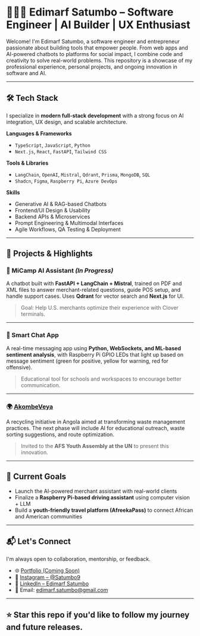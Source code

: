 # 👨🏾‍💻 Edimarf Satumbo – Software Engineer | AI Builder | UX Enthusiast

Welcome! I'm Edimarf Satumbo, a software engineer and entrepreneur passionate about building tools that empower people. From web apps and AI-powered chatbots to platforms for social impact, I combine code and creativity to solve real-world problems. This repository is a showcase of my professional experience, personal projects, and ongoing innovation in software and AI.

---

## 🛠️ Tech Stack

I specialize in **modern full-stack development** with a strong focus on AI integration, UX design, and scalable architecture.

**Languages & Frameworks**
- `TypeScript`, `JavaScript`, `Python`
- `Next.js`, `React`, `FastAPI`, `Tailwind CSS`

**Tools & Libraries**
- `LangChain`, `OpenAI`, `Mistral`, `Qdrant`, `Prisma`, `MongoDB`, `SQL`
- `Shadcn`, `Figma`, `Raspberry Pi`, `Azure DevOps`

**Skills**
- Generative AI & RAG-based Chatbots
- Frontend/UI Design & Usability
- Backend APIs & Microservices
- Prompt Engineering & Multimodal Interfaces
- Agile Workflows, QA Testing & Deployment

---

## 🚀 Projects & Highlights

### 🧠 MiCamp AI Assistant *(In Progress)*
A chatbot built with **FastAPI + LangChain + Mistral**, trained on PDF and XML files to answer merchant-related questions, guide POS setup, and handle support cases. Uses **Qdrant** for vector search and **Next.js** for UI.

> Goal: Help U.S. merchants optimize their experience with Clover terminals.

---

### 💬 Smart Chat App
A real-time messaging app using **Python, WebSockets, and ML-based sentiment analysis**, with Raspberry Pi GPIO LEDs that light up based on message sentiment (green for positive, yellow for warning, red for offensive).

> Educational tool for schools and workspaces to encourage better communication.

---

### 🌍 [AkombeVeya](https://akombeveya.com/)
A recycling initiative in Angola aimed at transforming waste management practices. The next phase will include AI for educational outreach, waste sorting suggestions, and route optimization.

> Invited to the **AFS Youth Assembly at the UN** to present this innovation.

---

## 🔧 Current Goals

- Launch the AI-powered merchant assistant with real-world clients
- Finalize a **Raspberry Pi-based driving assistant** using computer vision + LLM
- Build a **youth-friendly travel platform (AfreekaPass)** to connect African and American communities

---

## 📬 Let's Connect

I'm always open to collaboration, mentorship, or feedback.

- 🌐 [Portfolio (Coming Soon)]()
- 📸 [Instagram – @Satumbo9](https://instagram.com/satumbo9)
- 💼 [LinkedIn – Edimarf Satumbo](https://linkedin.com/in/edimarf)
- 📧 Email: edimarf.satumbo@gmail.com

---

## ⭐️ Star this repo if you'd like to follow my journey and future releases.
